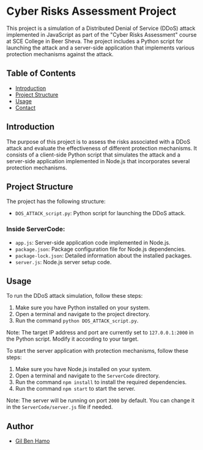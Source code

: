 # Cyber Risks Assessment Project

This project is a simulation of a Distributed Denial of Service (DDoS) attack implemented in JavaScript as part of the "Cyber Risks Assessment" course at SCE College in Beer Sheva. The project includes a Python script for launching the attack and a server-side application that implements various protection mechanisms against the attack.

## Table of Contents
- [Introduction](#introduction)
- [Project Structure](#project-structure)
- [Usage](#usage)
- [Contact](#contact)

## Introduction
The purpose of this project is to assess the risks associated with a DDoS attack and evaluate the effectiveness of different protection mechanisms. It consists of a client-side Python script that simulates the attack and a server-side application implemented in Node.js that incorporates several protection mechanisms.

## Project Structure
The project has the following structure:

- `DOS_ATTACK_script.py`: Python script for launching the DDoS attack.
### Inside ServerCode:
- `app.js`: Server-side application code implemented in Node.js.
- `package.json`: Package configuration file for Node.js dependencies.
- `package-lock.json`: Detailed information about the installed packages.
- `server.js`: Node.js server setup code.

## Usage
To run the DDoS attack simulation, follow these steps:

1. Make sure you have Python installed on your system.
2. Open a terminal and navigate to the project directory.
3. Run the command `python DOS_ATTACK_script.py`.

Note: The target IP address and port are currently set to `127.0.0.1:2000` in the Python script. Modify it according to your target.

To start the server application with protection mechanisms, follow these steps:

1. Make sure you have Node.js installed on your system.
2. Open a terminal and navigate to the `ServerCode` directory.
3. Run the command `npm install` to install the required dependencies.
4. Run the command `npm start` to start the server.

Note: The server will be running on port `2000` by default. You can change it in the `ServerCode/server.js` file if needed.


## Author

- [Gil Ben Hamo](https://github.com/gilbenhamo)
